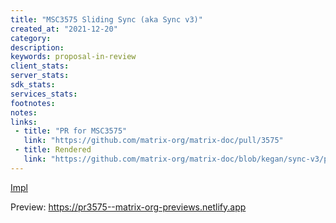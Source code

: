 ```yaml
---
title: "MSC3575 Sliding Sync (aka Sync v3)"
created_at: "2021-12-20"
category:
description:
keywords: proposal-in-review
client_stats:
server_stats:
sdk_stats:
services_stats:
footnotes:
notes:
links:
 - title: "PR for MSC3575"
   link: "https://github.com/matrix-org/matrix-doc/pull/3575"
 - title: Rendered
   link: "https://github.com/matrix-org/matrix-doc/blob/kegan/sync-v3/proposals/3575-sync.md"
---
```


[Impl](https://github.com/matrix-org/sync-v3)




















































<!-- Replace -->
Preview: https://pr3575--matrix-org-previews.netlify.app
<!-- Replace -->

